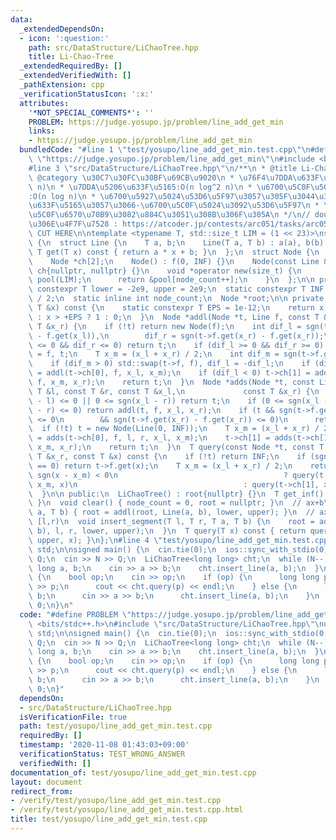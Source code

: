 ```yaml
---
data:
  _extendedDependsOn:
  - icon: ':question:'
    path: src/DataStructure/LiChaoTree.hpp
    title: Li-Chao-Tree
  _extendedRequiredBy: []
  _extendedVerifiedWith: []
  _pathExtension: cpp
  _verificationStatusIcon: ':x:'
  attributes:
    '*NOT_SPECIAL_COMMENTS*': ''
    PROBLEM: https://judge.yosupo.jp/problem/line_add_get_min
    links:
    - https://judge.yosupo.jp/problem/line_add_get_min
  bundledCode: "#line 1 \"test/yosupo/line_add_get_min.test.cpp\"\n#define PROBLEM\
    \ \"https://judge.yosupo.jp/problem/line_add_get_min\"\n#include <bits/stdc++.h>\n\
    #line 3 \"src/DataStructure/LiChaoTree.hpp\"\n/**\n * @title Li-Chao-Tree\n *\
    \ @category \u30C7\u30FC\u30BF\u69CB\u9020\n * \u76F4\u7DDA\u633F\u5165:O(n log\
    \ n)\n * \u7DDA\u5206\u633F\u5165:O(n log^2 n)\n * \u6700\u5C0F\u5024\u53D6\u5F97\
    :O(n log n)\n * \u6700\u5927\u5024\u53D6\u5F97\u3057\u305F\u3044\u306A\u3089(-a,-b)\u3092\
    \u633F\u5165\u3057\u3066-\u6700\u5C0F\u5024\u3092\u53D6\u5F97\n * \u6D6E\u52D5\
    \u5C0F\u6570\u70B9\u3082\u884C\u3051\u308B\u306F\u305A\n */\n// double\u578B\u3067\
    \u306E\u4F7F\u7528 : https://atcoder.jp/contests/arc051/tasks/arc051_d\n// BEGIN\
    \ CUT HERE\n\ntemplate <typename T, std::size_t LIM = (1 << 23)>\nstruct LiChaoTree\
    \ {\n  struct Line {\n    T a, b;\n    Line(T a, T b) : a(a), b(b) {}\n    inline\
    \ T get(T x) const { return a * x + b; }\n  };\n  struct Node {\n    Line f;\n\
    \    Node *ch[2];\n    Node() : f(0, INF) {}\n    Node(const Line &f_) : f(f_),\
    \ ch{nullptr, nullptr} {}\n    void *operator new(size_t) {\n      static std::vector<Node>\
    \ pool(LIM);\n      return &pool[node_count++];\n    }\n  };\n\n private:\n  static\
    \ constexpr T lower = -2e9, upper = 2e9;\n  static constexpr T INF = std::numeric_limits<T>::max()\
    \ / 2;\n  static inline int node_count;\n  Node *root;\n\n private:\n  int sgn(const\
    \ T &x) const {\n    static constexpr T EPS = 1e-12;\n    return x < -EPS ? -1\
    \ : x > +EPS ? 1 : 0;\n  }\n  Node *addl(Node *t, Line f, const T &x_l, const\
    \ T &x_r) {\n    if (!t) return new Node(f);\n    int dif_l = sgn(t->f.get(x_l)\
    \ - f.get(x_l)),\n        dif_r = sgn(t->f.get(x_r) - f.get(x_r));\n    if (dif_l\
    \ <= 0 && dif_r <= 0) return t;\n    if (dif_l >= 0 && dif_r >= 0) return t->f\
    \ = f, t;\n    T x_m = (x_l + x_r) / 2;\n    int dif_m = sgn(t->f.get(x_m) - f.get(x_m));\n\
    \    if (dif_m > 0) std::swap(t->f, f), dif_l = -dif_l;\n    if (dif_l > 0) t->ch[0]\
    \ = addl(t->ch[0], f, x_l, x_m);\n    if (dif_l < 0) t->ch[1] = addl(t->ch[1],\
    \ f, x_m, x_r);\n    return t;\n  }\n  Node *adds(Node *t, const Line &f, const\
    \ T &l, const T &r, const T &x_l,\n             const T &x_r) {\n    if (sgn(x_r\
    \ - l) <= 0 || 0 <= sgn(x_l - r)) return t;\n    if (0 <= sgn(x_l - l) && sgn(x_r\
    \ - r) <= 0) return addl(t, f, x_l, x_r);\n    if (t && sgn(t->f.get(x_l) - f.get(x_l))\
    \ <= 0\n        && sgn(t->f.get(x_r) - f.get(x_r)) <= 0)\n      return t;\n  \
    \  if (!t) t = new Node(Line(0, INF));\n    T x_m = (x_l + x_r) / 2;\n    t->ch[0]\
    \ = adds(t->ch[0], f, l, r, x_l, x_m);\n    t->ch[1] = adds(t->ch[1], f, l, r,\
    \ x_m, x_r);\n    return t;\n  }\n  T query(const Node *t, const T &x_l, const\
    \ T &x_r, const T &x) const {\n    if (!t) return INF;\n    if (sgn(x_l - x_r)\
    \ == 0) return t->f.get(x);\n    T x_m = (x_l + x_r) / 2;\n    return std::min(t->f.get(x),\
    \ sgn(x - x_m) < 0\n                                     ? query(t->ch[0], x_l,\
    \ x_m, x)\n                                     : query(t->ch[1], x_m, x_r, x));\n\
    \  }\n\n public:\n  LiChaoTree() : root{nullptr} {}\n  T get_inf() { return INF;\
    \ }\n  void clear() { node_count = 0, root = nullptr; }\n  // ax+b\n  void insert_line(T\
    \ a, T b) { root = addl(root, Line(a, b), lower, upper); }\n  // ax+b for x in\
    \ [l,r)\n  void insert_segment(T l, T r, T a, T b) {\n    root = adds(root, Line(a,\
    \ b), l, r, lower, upper);\n  }\n  T query(T x) const { return query(root, lower,\
    \ upper, x); }\n};\n#line 4 \"test/yosupo/line_add_get_min.test.cpp\"\nusing namespace\
    \ std;\n\nsigned main() {\n  cin.tie(0);\n  ios::sync_with_stdio(0);\n  int N,\
    \ Q;\n  cin >> N >> Q;\n  LiChaoTree<long long> cht;\n  while (N--) {\n    long\
    \ long a, b;\n    cin >> a >> b;\n    cht.insert_line(a, b);\n  }\n  while (Q--)\
    \ {\n    bool op;\n    cin >> op;\n    if (op) {\n      long long p;\n      cin\
    \ >> p;\n      cout << cht.query(p) << endl;\n    } else {\n      long long a,\
    \ b;\n      cin >> a >> b;\n      cht.insert_line(a, b);\n    }\n  }\n  return\
    \ 0;\n}\n"
  code: "#define PROBLEM \"https://judge.yosupo.jp/problem/line_add_get_min\"\n#include\
    \ <bits/stdc++.h>\n#include \"src/DataStructure/LiChaoTree.hpp\"\nusing namespace\
    \ std;\n\nsigned main() {\n  cin.tie(0);\n  ios::sync_with_stdio(0);\n  int N,\
    \ Q;\n  cin >> N >> Q;\n  LiChaoTree<long long> cht;\n  while (N--) {\n    long\
    \ long a, b;\n    cin >> a >> b;\n    cht.insert_line(a, b);\n  }\n  while (Q--)\
    \ {\n    bool op;\n    cin >> op;\n    if (op) {\n      long long p;\n      cin\
    \ >> p;\n      cout << cht.query(p) << endl;\n    } else {\n      long long a,\
    \ b;\n      cin >> a >> b;\n      cht.insert_line(a, b);\n    }\n  }\n  return\
    \ 0;\n}"
  dependsOn:
  - src/DataStructure/LiChaoTree.hpp
  isVerificationFile: true
  path: test/yosupo/line_add_get_min.test.cpp
  requiredBy: []
  timestamp: '2020-11-08 01:43:03+09:00'
  verificationStatus: TEST_WRONG_ANSWER
  verifiedWith: []
documentation_of: test/yosupo/line_add_get_min.test.cpp
layout: document
redirect_from:
- /verify/test/yosupo/line_add_get_min.test.cpp
- /verify/test/yosupo/line_add_get_min.test.cpp.html
title: test/yosupo/line_add_get_min.test.cpp
---
```

